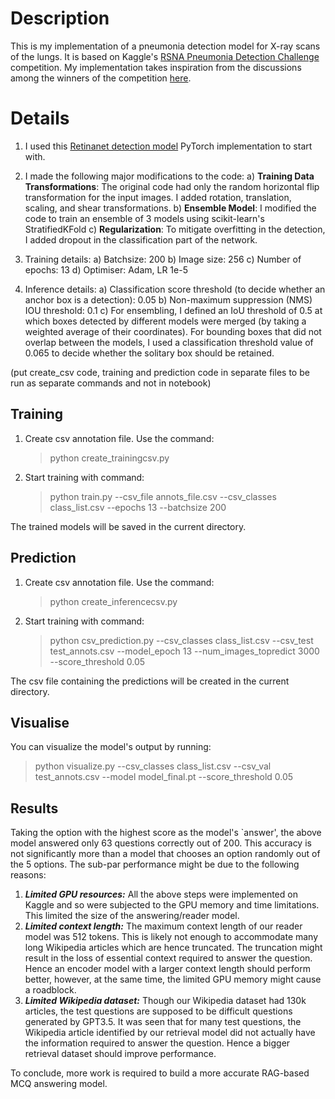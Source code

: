 # Description

This is my implementation of a pneumonia detection model for X-ray scans of the lungs. It is based on Kaggle's [RSNA Pneumonia Detection Challenge](https://www.kaggle.com/competitions/rsna-pneumonia-detection-challenge/overview) competition. My implementation takes inspiration from the discussions among the winners of the competition [here](https://www.kaggle.com/competitions/rsna-pneumonia-detection-challenge/discussion?sort=hotness).

# Details

1) I used this [Retinanet detection model](https://github.com/yhenon/pytorch-retinanet) PyTorch implementation to start with.

2) I made the following major modifications to the code:
   a) **Training Data Transformations**: The original code had only the random horizontal flip transformation for the input images. I added rotation, translation, scaling, and shear transformations. 
   b) **Ensemble Model**: I modified the code to train an ensemble of 3 models using scikit-learn's StratifiedKFold
   c) **Regularization**: To mitigate overfitting in the detection, I added dropout in the classification part of the network.

4) Training details:
   a) Batchsize: 200
   b) Image size: 256
   c) Number of epochs: 13
   d) Optimiser: Adam, LR 1e-5 

6) Inference details:
   a) Classification score threshold (to decide whether an anchor box is a detection): 0.05
   b) Non-maximum suppression (NMS) IOU threshold: 0.1
   c) For ensembling, I defined an IoU threshold of 0.5 at which boxes detected by different models were merged (by taking a weighted average of their coordinates). For bounding boxes that did not overlap between the models, I used a classification threshold value of 0.065 to decide whether the solitary box should be retained.


(put create_csv code, training and prediction code in separate files to be run as separate commands and not in notebook)
## Training

1) Create csv annotation file. Use the command:
   > python create_trainingcsv.py

3) Start training with command:
   > python train.py --csv_file annots_file.csv --csv_classes class_list.csv  --epochs 13 --batchsize 200

The trained models will be saved in the current directory.


## Prediction

1) Create csv annotation file. Use the command:
   > python create_inferencecsv.py

3) Start training with command:
   > python csv_prediction.py --csv_classes class_list.csv --csv_test test_annots.csv --model_epoch 13 --num_images_topredict 3000 --score_threshold 0.05

The csv file containing the predictions will be created in the current directory.


## Visualise

You can visualize the model's output by running: 
   > python visualize.py --csv_classes class_list.csv --csv_val test_annots.csv --model model_final.pt --score_threshold 0.05


## Results




Taking the option with the highest score as the model's `answer', the above model answered only 63 questions correctly out of 200. This accuracy is not significantly more than a model that chooses an option randomly out of the 5 options. The sub-par performance might be due to the following reasons:

1) **_Limited GPU resources:_** All the above steps were implemented on Kaggle and so were subjected to the GPU memory and time limitations. This limited the size of the answering/reader model.
2) **_Limited context length:_** The maximum context length of our reader model was 512 tokens. This is likely not enough to accommodate many long Wikipedia articles which are hence truncated. The truncation might result in the loss of essential context required to answer the question. Hence an encoder model with a larger context length should perform better, however, at the same time, the limited GPU memory might cause a roadblock.
3) **_Limited Wikipedia dataset:_** Though our Wikipedia dataset had 130k articles, the test questions are supposed to be difficult questions generated by GPT3.5. It was seen that for many test questions, the Wikipedia article identified by our retrieval model did not actually have the information required to answer the question. Hence a bigger retrieval dataset should improve performance.

To conclude, more work is required to build a more accurate RAG-based MCQ answering model.

